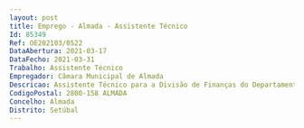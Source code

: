 ```yaml
--- 
layout: post
title: Emprego - Almada - Assistente Técnico
Id: 85349
Ref: OE202103/0522
DataAbertura: 2021-03-17
DataFecho: 2021-03-31
Trabalho: Assistente Técnico
Empregador: Câmara Municipal de Almada
Descricao: Assistente Técnico para a Divisão de Finanças do Departamento de Administração Geral e Finanças, da Secretaria Geral.Posto de trabalho  •	Integrado na Divisão de Finanças da Câmara Municipal de Almada.•	Serviço de Gestão da Despesa Orçamental.Funções •	Registo de faturas, verificação do enquadramento legal e tratamento contabilístico •	Processamento de despesa, verificação da legalidade e processamento •	Processamento dos meios de pagamento.Características Pessoais •	Pro atividade, iniciativa e capacidade de organização.•	Capacidade de trabalho em equipa e flexibilidade.Características Profissionais •	Conhecimentos e experiência profissional em Contabilidade, preferencialmente em Contabilidade Pública (SNC AP) •	Bons conhecimentos de Excel.•	Serão valorizados conhecimentos da Aplicação da ERP Medidata, SNC AP.
CodigoPostal: 2800-158 ALMADA
Concelho: Almada
Distrito: Setúbal
--- 
```

